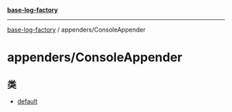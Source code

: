 [**base-log-factory**](../../index.md)

***

[base-log-factory](../../index.md) / appenders/ConsoleAppender

# appenders/ConsoleAppender

## 类

- [default](classes/default.md)

